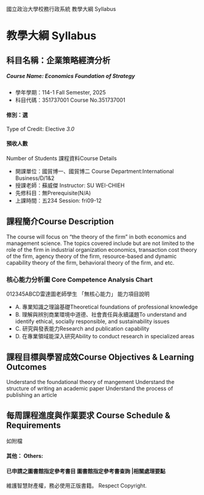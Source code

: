 國立政治大學校務行政系統 教學大綱 Syllabus
# 教學大綱 Syllabus
##  科目名稱：企業策略經濟分析 
#####  Course Name: Economics Foundation of Strategy
  * 學年學期：114-1 Fall Semester, 2025 
  * 科目代碼：351737001 Course No.351737001
#### 修別：選
Type of Credit: Elective 
_3.0_
#### 預收人數
Number of Students
課程資料Course Details
  * 開課單位：國貿博一、國貿博二 Course Department:International Business/D/1&2 
  * 授課老師：蘇威傑 Instructor: SU WEI-CHIEH 
  * 先修科目：無Prerequisite(N/A)
  * 上課時間：五234 Session: fri09-12
##  課程簡介Course Description
The course will focus on “the theory of the firm” in both economics and management science. The topics covered include but are not limited to the role of the firm in industrial organization economics, transaction cost theory of the firm, agency theory of the firm, resource-based and dynamic capability theory of the firm, behavioral theory of the firm, and etc.
###  核心能力分析圖 Core Competence Analysis Chart
012345ABCD雷達圖老師學生
「無核心能力」 
能力項目說明
  * A. 專業知識之理論基礎Theoretical foundations of professional knowledge
  * B. 理解與辨別商業環境中道德、社會責任與永續議題To understand and identify ethical, socially responsible, and sustainability issues
  * C. 研究與發表能力Research and publication capability
  * D. 在專業領域能深入研究Ability to conduct research in specialized areas
##  課程目標與學習成效Course Objectives & Learning Outcomes 
Understand the foundational theory of mangement
Understand the structure of writing an academic paper
Understand the process of publishing an article
##  每周課程進度與作業要求 Course Schedule & Requirements
如附檔
####  其他： Others:
####  已申請之圖書館指定參考書目  圖書館指定參考書查詢 |相關處理要點
維護智慧財產權，務必使用正版書籍。 Respect Copyright.